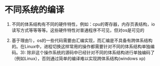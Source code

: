 # 不同系统的编译

1. 不同的体系结构有不同的硬件特性，例如：cpu的寄存器，内存页表结构，io读写方式等等等等。这些硬件特性对普通程序不可见，但对os是可见的

2. 基于理由1），os的一些代码需要由汇编实现，而汇编是不具备有跨体系结构的。在Linux中，进程切换这样常用的操作都需要针对不同的体系结构单独编码。3): 除非这个操作系统的源码中已经针对不同的体系结构进行单独编码了（例如Linux），否则通过简单的编译难以实现跨体系结构(windows xp)

